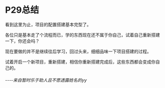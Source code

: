 # P29总结

看到这里为止，项目的配置搭建基本完型了。



各位只是基本走了个流程而已，学的东西现在还不属于你自己，试着自己重新搭建一下，你还会吗？



现在要做的并不是继续往后学习，回过头来，细细品味一下项目搭建的过程。



试着开启一个新项目，重新搭建，相信你重新搭建完成后，这些东西都会变成你自己的。



###### 																						----来自暂时乐于助人且不愿透露姓名的yy